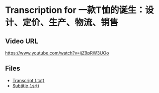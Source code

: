 # Transcription for 一款T恤的诞生：设计、定价、生产、物流、销售
## Video URL
https://www.youtube.com/watch?v=ijZ9pRW3UOo
 
## Files
- [Transcript (.txt)](./transcript.txt)
- [Subtitle (.srt)](./transcript.srt)
